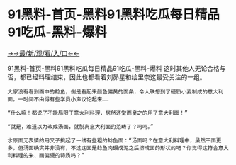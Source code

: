 # 91黑料-首页-黑料91黑料吃瓜每日精品91吃瓜-黑料-爆料

<a href="https://m8k3.cc">→→最/新/观/看/入/口←←</a>

91黑料-首页-黑料91黑料吃瓜每日精品91吃瓜-黑料-爆料
这时其他人无论合格与否，都已经料理结束，因此也都看着刘昴星和绘里奈这最受关注的一组。

    大家没有看到面中的鲶鱼，倒是看起来颜色偏黄的面条，令人联想到了硬质小麦制成的意大利面，一时间不由得有些学员小声议论起来……

    “什么嘛！都说了不能局限于意大利料理，居然还堂而皇之的用了意大利面！”

    “就是，难道以为改成汤面，就脱离意大利面的范畴了？呵呵。”

    水原面无表情的用叉子挑起了一缕有些粗的鲶鱼面：“汤面吗？在意大利料理中，虽然干面更多，但汤面确实并非没有，不过这面是鲶鱼肉碾成泥之后挤成面的形状的吧？你觉得这符合意大利料理的米、面偏硬的特质吗？”
